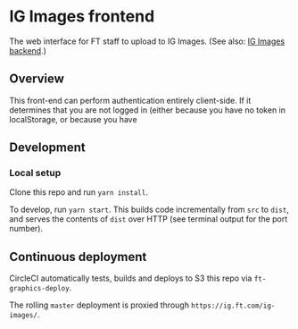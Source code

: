 # IG Images frontend <!-- badges -->

The web interface for FT staff to upload to IG Images. (See also: [IG Images backend](https://github.com/ft-interactive/ig-images).)

## Overview

This front-end can perform authentication entirely client-side. If it determines that you are not logged in (either because you have no token in localStorage, or because you have

## Development

### Local setup

Clone this repo and run `yarn install`.

To develop, run `yarn start`. This builds code incrementally from `src` to `dist`, and serves the contents of `dist` over HTTP (see terminal output for the port number).

## Continuous deployment

CircleCI automatically tests, builds and deploys to S3 this repo via `ft-graphics-deploy`.

The rolling `master` deployment is proxied through `https://ig.ft.com/ig-images/`.
